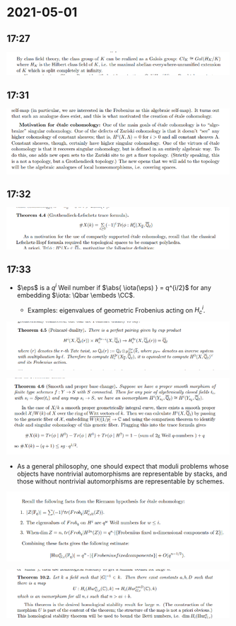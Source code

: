 # 2021-05-01

## 17:27

![image_2021-05-01-17-28-01](figures/image_2021-05-01-17-28-01.png)

## 17:31

![Motivation for étale cohomology](figures/image_2021-05-01-17-31-16.png)

## 17:32

![Grothendieck-Lefschetz Trace Formula](figures/image_2021-05-01-17-32-42.png)

## 17:33

- $\eps$ is a $q^i$ Weil number if $\abs{ \iota(\eps) } = q^{i/2}$ for any embedding $\iota: \Qbar \embeds \CC$.

  - Examples: eigenvalues of geometric Frobenius acting on $H^i_c$.

![image_2021-05-01-17-36-23](figures/image_2021-05-01-17-36-23.png)

![image_2021-05-01-17-37-12](figures/image_2021-05-01-17-37-12.png)

- As a general philosophy, one should expect that moduli problems whose objects have nontrivial automorphisms are representable by stacks, and those without nontrivial automorphisms are representable by schemes. 

![RH for étale cohomology](figures/image_2021-05-01-17-48-07.png)

![Homological stability for Hurwitz spaces](figures/image_2021-05-01-17-51-07.png)
